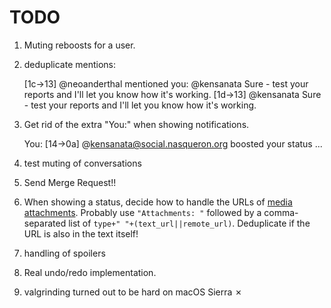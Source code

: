 # TODO

1. Muting reboosts for a user.

1. deduplicate mentions: 
    
	<neoanderthal> [1c->13] @neoanderthal mentioned you: @kensanata Sure -
		test your reports and I'll let you know how it's working.
	<neoanderthal> [1d->13] @kensanata Sure - test your reports and I'll
		let you know how it's working.

1. Get rid of the extra "You:" when showing notifications.
   
   <root> You: [14->0a] @kensanata@social.nasqueron.org boosted your
   status ...

1. test muting of conversations

1. Send Merge Request!!

1. When showing a status, decide how to handle the URLs of [media
   attachments](https://github.com/tootsuite/documentation/blob/master/Using-the-API/API.md#attachment).
   Probably use `"Attachments: "` followed by a comma-separated list
   of `type+" "+(text_url||remote_url)`. Deduplicate if the URL is
   also in the text itself!

1. handling of spoilers

1. Real undo/redo implementation.

1. valgrinding turned out to be hard on macOS Sierra ✗
